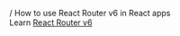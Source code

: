 /
How to use React Router v6 in React apps\
Learn [React Router v6](https://blog.logrocket.com/react-router-v6-guide)
